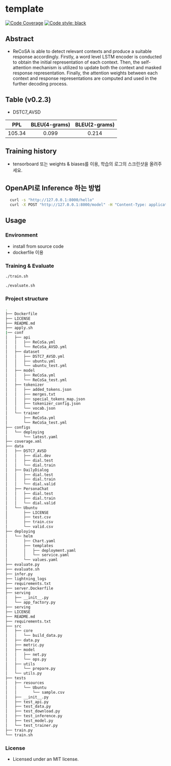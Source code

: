 # template

[![Code Coverage](https://codecov.io/gh/HephaestusProject/pytorch-ReCoSa/branch/master/graph/badge.svg)](https://codecov.io/gh/HephaestusProject/pytorch-ReCoSa)
[![Code style: black](https://img.shields.io/badge/code%20style-black-000000.svg)](https://github.com/psf/black)

## Abstract

* ReCoSA is able to detect relevant contexts and produce a suitable response accordingly. Firstly, a word level LSTM encoder is conducted to obtain the initial representation of each context. Then, the self-attention mechanism is utilized to update both the context and masked response representation. Finally, the attention weights between each context and response representations are computed and used in the further decoding process.

## Table (v0.2.3)

* DSTC7_AVSD

| PPL   |      BLEU(4-grams)    | BLEU(2-grams)      |
|----------|:-------------:|:-------------:|
| 105.34 |  0.099 | 0.214

## Training history

* tensorboard 또는 weights & biases를 이용, 학습의 로그의 스크린샷을 올려주세요.

## OpenAPI로 Inference 하는 방법

```sh
  curl -s "http://127.0.0.1:8000/hello"
  curl -X POST "http://127.0.0.1:8000/model" -H "Content-Type: application/json" -d "{\"input_text\":\"thanks! \"}"
```

## Usage

### Environment

* install from source code
* dockerfile 이용

### Training & Evaluate

```sh
./train.sh
```

```sh
./evaluate.sh
```

### Project structure

```sh
.
├── Dockerfile
├── LICENSE
├── README.md
├── apply.sh
|── conf
│   ├── api
│   │   ├── ReCoSa.yml
│   │   └── ReCoSa_AVSD.yml
│   ├── dataset
│   │   ├── DSTC7_AVSD.yml
│   │   ├── ubuntu.yml
│   │   └── ubuntu_test.yml
│   ├── model
│   │   ├── ReCoSa.yml
│   │   └── ReCoSa_test.yml
│   ├── tokenizer
│   │   ├── added_tokens.json
│   │   ├── merges.txt
│   │   ├── special_tokens_map.json
│   │   ├── tokenizer_config.json
│   │   └── vocab.json
│   └── trainer
│       ├── ReCoSa.yml
│       └── ReCoSa_test.yml
├── configs
│   └── deploying
│       └── latest.yaml
├── coverage.xml
├── data
│   ├── DSTC7_AVSD
│   │   ├── dial.dev
│   │   ├── dial.test
│   │   └── dial.train
│   ├── DailyDialog
│   │   ├── dial.test
│   │   ├── dial.train
│   │   └── dial.valid
│   ├── PersonaChat
│   │   ├── dial.test
│   │   ├── dial.train
│   │   └── dial.valid
│   └── Ubuntu
│       ├── LICENSE
│       ├── test.csv
│       ├── train.csv
│       └── valid.csv
├── deploying
│   └── helm
│       ├── Chart.yaml
│       ├── templates
│       │   ├── deployment.yaml
│       │   └── service.yaml
│       └── values.yaml
├── evaluate.py
├── evaluate.sh
├── infer.py
├── lightning_logs
├── requirements.txt
├── server.Dockerfile
├── serving
│   ├── __init__.py
│   └── app_factory.py
├── serving
├── LICENSE
├── README.md
├── requirements.txt
├── src
│   ├── core
│   │   └── build_data.py
│   ├── data.py
│   ├── metric.py
│   ├── model
│   │   ├── net.py
│   │   └── ops.py
│   ├── utils
│   │   └── prepare.py
│   └── utils.py
├── tests
│   ├── resources
│   │   └── Ubuntu
│   │       └── sample.csv
│   ├── __init__.py
│   ├── test_api.py
│   ├── test_data.py
│   ├── test_download.py
│   ├── test_inference.py
│   ├── test_model.py
│   └── test_trainer.py
├── train.py
└── train.sh
```

### License

* Licensed under an MIT license.
